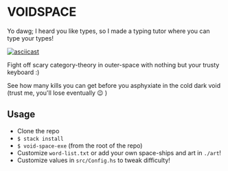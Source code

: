 # VOIDSPACE

Yo dawg; I heard you like types, so I made a typing tutor where you can type your types!

[![asciicast](https://asciinema.org/a/212931.svg)](https://asciinema.org/a/212931)

Fight off scary category-theory in outer-space with nothing but your trusty keyboard :)

See how many kills you can get before you asphyxiate in the cold dark void
(trust me, you'll lose eventually :wink: )

## Usage

-   Clone the repo
-   `$ stack install`
-   `$ void-space-exe` (from the root of the repo)
-   Customize `word-list.txt` or add your own space-ships and art in `./art`!
-   Customize values in `src/Config.hs` to tweak difficulty!

